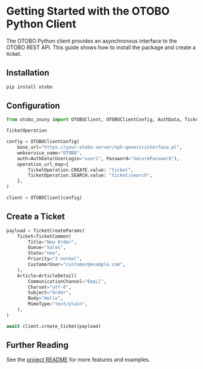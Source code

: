 # Getting Started with the OTOBO Python Client

The OTOBO Python client provides an asynchronous interface to the OTOBO REST API. This guide shows how to install the package and create a ticket.

## Installation

```bash
pip install otobo
```

## Configuration

```python
from otobo_znuny import OTOBOClient, OTOBOClientConfig, AuthData, TicketCreateParams, TicketCommon, ArticleDetail,

TicketOperation

config = OTOBOClientConfig(
    base_url="https://your-otobo-server/nph-genericinterface.pl",
    webservice_name="OTOBO",
    auth=AuthData(UserLogin="user1", Password="SecurePassword"),
    operation_url_map={
        TicketOperation.CREATE.value: "ticket",
        TicketOperation.SEARCH.value: "ticket/search",
    },
)

client = OTOBOClient(config)
```

## Create a Ticket

```python
payload = TicketCreateParams(
    Ticket=TicketCommon(
        Title="New Order",
        Queue="Sales",
        State="new",
        Priority="3 normal",
        CustomerUser="customer@example.com",
    ),
    Article=ArticleDetail(
        CommunicationChannel="Email",
        Charset="utf-8",
        Subject="Order",
        Body="Hello",
        MimeType="text/plain",
    ),
)

await client.create_ticket(payload)
```

## Further Reading

See the [project README](../README.md) for more features and examples.
